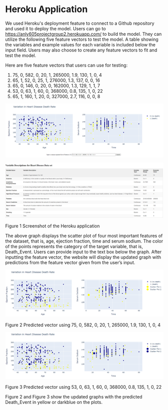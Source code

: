 # Heroku Application

We used Heroku's deployment feature to connect to a Github repository and used it to deploy the model. Users can go to https://anly605projectgroup2.herokuapp.com/ to build the model. They can utilize the following five feature vectors to test the model. A table showing the variables and example values for each variable is included below the input field. Users may also choose to create any feature vectors to fit and test the model.

Here are five feature vectors that users can use for testing:
1. 75, 0, 582, 0, 20, 1, 265000, 1.9, 130, 1, 0, 4
2. 65, 1, 52, 0, 25, 1, 276000, 1.3, 137, 0, 0, 16
3. 65, 0, 146, 0, 20, 0, 162000, 1.3, 129, 1, 1, 7
4. 53, 0, 63, 1, 60, 0, 368000, 0.8, 135, 1, 0, 22
5. 65, 1, 160, 1, 20, 0, 327000, 2.7, 116, 0, 0, 8

![image](https://github.com/jw1927/anly605projectgroup2/blob/main/figure1-1.png)

![image](https://github.com/jw1927/anly605projectgroup2/blob/main/figure1-2.png)

Figure 1  Screenshot of the Heroku application

The above graph displays the scatter plot of four most important features of the dataset, that is, age, ejection fraction, time and serum sodium. The color of the points represents the category of the target variable, that is, Death_Event. Users can provide input to the text box below the graph. After inputting the feature vector, the website will display the updated graph with predictions from the feature vector given from the user’s input.

![image](https://github.com/jw1927/anly605projectgroup2/blob/main/figure2.png)

Figure 2  Predicted vector using 75, 0, 582, 0, 20, 1, 265000, 1.9, 130, 1, 0, 4

![image](https://github.com/jw1927/anly605projectgroup2/blob/main/figure3.png)

Figure 3  Predicted vector using 53, 0, 63, 1, 60, 0, 368000, 0.8, 135, 1, 0, 22

Figure 2 and Figure 3 show the updated graphs with the predicted Death_Event in yellow or darkblue on the plots.
